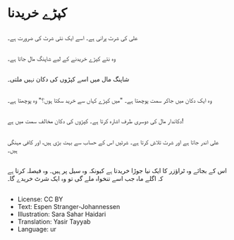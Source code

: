 # کپڑے خریدنا

##
علی کی شرٹ پرانی ہے۔ اسے ایک نئی شرٹ کی ضرورت ہے۔

##
وہ نئے کپڑے خریدنے کے لیے شاپنگ مال جاتا ہے۔

##
شاپنگ مال میں اسے کپڑوں کی دکان نہیں ملتی۔

##
وہ ایک دکان میں جاکر سمت پوچھتا ہے۔ "میں کپڑے کہاں سے خرید سکتا ہوں؟" وہ پوچھتا ہے۔

##
دکاندار مال کی دوسری طرف اشارہ کرتا ہے۔ کپڑوں کی دکان مخالف سمت میں ہے!

##
علی اندر جاتا ہے اور شرٹ تلاش کرتا ہے۔ شرٹیں اس کے حساب سے بہت بڑی ہیں، اور کافی مہنگی ہیں۔

##
اس کے بجائے وہ ٹراؤزر کا ایک نیا جوڑا خریدتا ہے کیونکہ وہ سیل پر ہیں۔ وہ فیصلہ کرتا ہے کہ اگلے ماہ جب اسے تنخواہ ملے گی تو وہ ایک شرٹ خریدے گا۔

##
* License: CC BY
* Text: Espen Stranger-Johannessen
* Illustration: Sara Sahar Haidari
* Translation: Yasir Tayyab
* Language: ur
